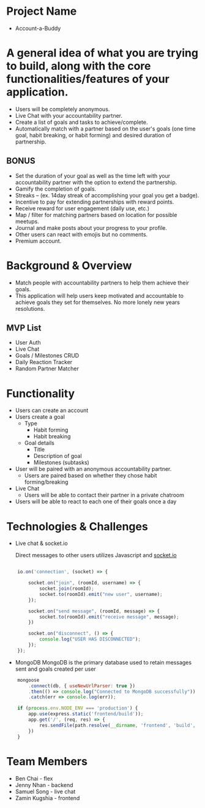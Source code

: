# Project Name
- Account-a-Buddy
 
# A general idea of what you are trying to build, along with the core functionalities/features of your application.

- Users will be completely anonymous.
- Live Chat with your accountability partner.
- Create a list of goals and tasks to achieve/complete.
- Automatically match with a partner based on the user's goals (one time goal, habit breaking, or habit forming) and desired duration of partnership.

## BONUS
- Set the duration of your goal as well as the time left with your accountability partner with the option to extend the partnership.
- Gamify the completion of goals.
- Streaks – (ex. 14day streak of accomplishing your goal you get a badge).
- Incentive to pay for extending partnerships with reward points.
- Receive reward for user engagement (daily use, etc.)
- Map / filter for matching partners based on location for possible meetups.
- Journal and make posts about your progress to your profile.
- Other users can react with emojis but no comments.
- Premium account.
 
# Background & Overview
- Match people with accountability partners to help them achieve their goals.
- This application will help users keep motivated and accountable to achieve goals they set for themselves. No more lonely new years resolutions.

## MVP List
- User Auth
- Live Chat
- Goals / Milestones CRUD
- Daily Reaction Tracker
- Random Partner Matcher
<!-- - Rewards (bonus feature) -->
 
# Functionality
- Users can create an account
- Users create a goal
    - Type
        - Habit forming
        - Habit breaking
        <!-- - One time goal (Bonus feature) -->
    - Goal details
        - Title
        - Description of goal
        - Milestones (subtasks)
- User will be paired with an anonymous accountability partner.
    -  Users are paired based on whether they chose habit forming/breaking
    <!-- - Default duration of  3 days (Bonus feature) -->
    <!-- - Once time has ended, users have the option to extend the partnership for 3 weeks (Bonus feature)-->
    <!-- - User can receive badges from their partner at the end of the 3 weeks/partnership/goal achievement (Bonus feature)-->
- Live Chat
    -  Users will be able to contact their partner in a private chatroom
- Users will be able to react to each one of their goals once a day
<!-- - User's goals will be tracked and displayed in a graph (Bonus feature) -->
<!-- - Users write posts in a private journal and can react to it (ex. How do you feel right now? – sad, happy, angry, etc as emojis) (Bonus feature)-->

# Technologies & Challenges

- Live chat & socket.io

    Direct messages to other users utilizes Javascript and [socket.io](https://socket.io/)

```Javascript

    io.on('connection', (socket) => {

        socket.on("join", (roomId, username) => {
            socket.join(roomId);
            socket.to(roomId).emit("new user", username);
        });

        socket.on("send message", (roomId, message) => {
            socket.to(roomId).emit("receive message", message);
        })

        socket.on("disconnect", () => {
            console.log("USER HAS DISCONNECTED");
        });
    });
```

- MongoDB
    MongoDB is the primary database used to retain messages sent and goals created per user
```Javascript
    mongoose
        .connect(db, { useNewUrlParser: true })
        .then(() => console.log("Connected to MongoDB successfully"))
        .catch(err => console.log(err));

    if (process.env.NODE_ENV === 'production') {
        app.use(express.static('frontend/build'));
        app.get('/', (req, res) => {
            res.sendFile(path.resolve(__dirname, 'frontend', 'build', 'index.html'));
        })
    }
```
# Team Members
- Ben Chai - flex
- Jenny Nhan - backend
- Samuel Song - live chat
- Zamin Kugshia - frontend